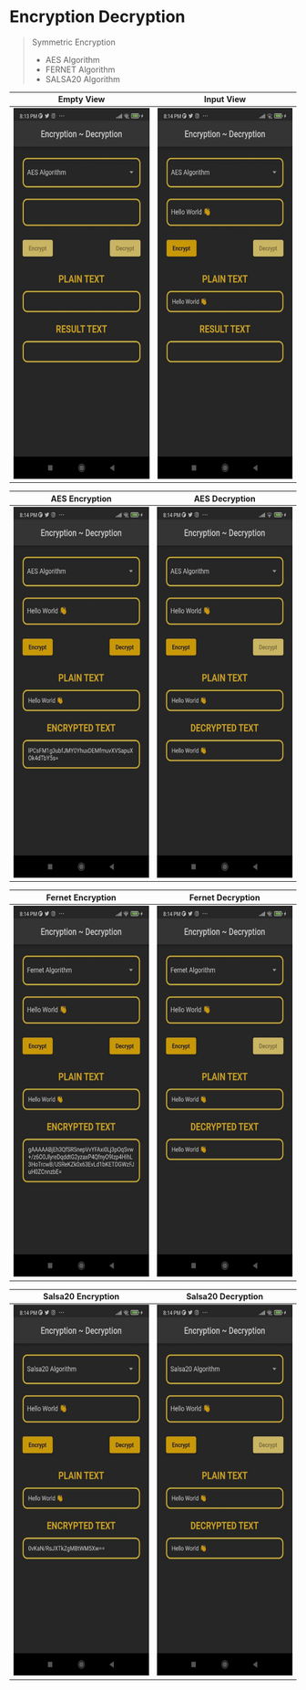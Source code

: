 # Encryption Decryption

> Symmetric Encryption
>- AES Algorithm
>- FERNET Algorithm
>- SALSA20 Algorithm

| Empty View | Input View |
|----------------|:----------------:|
| <img src = "assets/readme/img.png" width="300" height="650" /> | <img src = "assets/readme/img_1.png" width="300" height="650" /> |

| AES Encryption | AES Decryption |
|----------------|:----------------:|
| <img src = "assets/readme/img_2.png" width="300" height="650" /> | <img src = "assets/readme/img_3.png" width="300" height="650" /> |

| Fernet Encryption | Fernet Decryption |
|----------------|:----------------:|
| <img src = "assets/readme/img_4.png" width="300" height="650" /> | <img src = "assets/readme/img_5.png" width="300" height="650" /> |

| Salsa20 Encryption | Salsa20 Decryption |
|----------------|:----------------:|
| <img src = "assets/readme/img_6.png" width="300" height="650" /> | <img src = "assets/readme/img_7.png" width="300" height="650" /> |

